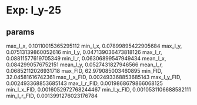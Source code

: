 # Exp: I_y-25
## params
max_I_x, 0.10110015365295112
min_I_x, 0.07899895422905684
max_I_y, 0.07513139860052616
min_I_y, 0.047139036473818126
max_I_r, 0.08811577619705349
min_I_r, 0.06306899547949434
mean_I_x, 0.0842990576752151
mean_I_y, 0.0527431827946566
mean_I_r, 0.06852112026931718
max_FID, 62.979085003460895
min_FID, 32.04581616742361
max_I_x_FID, 0.002493368853685143
max_I_y_FID, 0.002493368853685143
max_I_r_FID, 0.0019868679866068125
min_I_x_FID, 0.0016052972768244467
min_I_y_FID, 0.0010531106688582111
min_I_r_FID, 0.0013991276023176784
